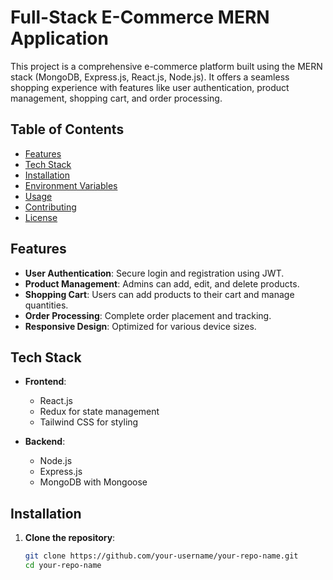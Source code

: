 # Full-Stack E-Commerce MERN Application

This project is a comprehensive e-commerce platform built using the MERN stack (MongoDB, Express.js, React.js, Node.js). It offers a seamless shopping experience with features like user authentication, product management, shopping cart, and order processing.

## Table of Contents

- [Features](#features)
- [Tech Stack](#tech-stack)
- [Installation](#installation)
- [Environment Variables](#environment-variables)
- [Usage](#usage)
- [Contributing](#contributing)
- [License](#license)

## Features

- **User Authentication**: Secure login and registration using JWT.
- **Product Management**: Admins can add, edit, and delete products.
- **Shopping Cart**: Users can add products to their cart and manage quantities.
- **Order Processing**: Complete order placement and tracking.
- **Responsive Design**: Optimized for various device sizes.

## Tech Stack

- **Frontend**:
  - React.js
  - Redux for state management
  - Tailwind CSS for styling

- **Backend**:
  - Node.js
  - Express.js
  - MongoDB with Mongoose

## Installation

1. **Clone the repository**:

   ```bash
   git clone https://github.com/your-username/your-repo-name.git
   cd your-repo-name
